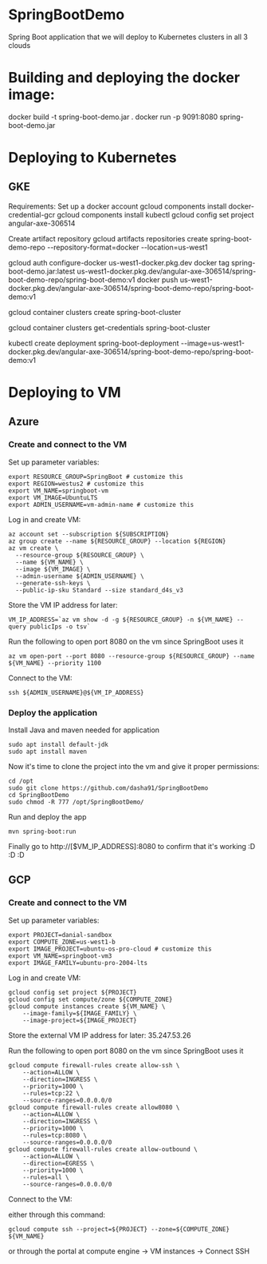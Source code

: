 # SpringBootDemo
Spring Boot application that we will deploy to Kubernetes clusters in all 3 clouds

# Building and deploying the docker image: 
docker build -t spring-boot-demo.jar .
docker run -p 9091:8080 spring-boot-demo.jar


# Deploying to Kubernetes

## GKE 

Requirements: 
Set up a docker account 
gcloud components install docker-credential-gcr
gcloud components install kubectl
gcloud config set project angular-axe-306514

Create artifact repository
gcloud artifacts repositories create spring-boot-demo-repo --repository-format=docker --location=us-west1

gcloud auth configure-docker us-west1-docker.pkg.dev
docker tag spring-boot-demo.jar:latest us-west1-docker.pkg.dev/angular-axe-306514/spring-boot-demo-repo/spring-boot-demo:v1
docker push us-west1-docker.pkg.dev/angular-axe-306514/spring-boot-demo-repo/spring-boot-demo:v1

gcloud container clusters create spring-boot-cluster

gcloud container clusters get-credentials spring-boot-cluster

kubectl create deployment spring-boot-deployment --image=us-west1-docker.pkg.dev/angular-axe-306514/spring-boot-demo-repo/spring-boot-demo:v1


# Deploying to VM

## Azure 

### Create and connect to the VM 
Set up parameter variables: 

```export SUBSCRIPTION=ad70ac39-7cb2-4ed2-8678-f192bc4272b6 # customize this
export RESOURCE_GROUP=SpringBoot # customize this
export REGION=westus2 # customize this
export VM_NAME=springboot-vm
export VM_IMAGE=UbuntuLTS
export ADMIN_USERNAME=vm-admin-name # customize this
```

Log in and create VM: 

```az login 
az account set --subscription ${SUBSCRIPTION}
az group create --name ${RESOURCE_GROUP} --location ${REGION}
az vm create \
  --resource-group ${RESOURCE_GROUP} \
  --name ${VM_NAME} \
  --image ${VM_IMAGE} \
  --admin-username ${ADMIN_USERNAME} \
  --generate-ssh-keys \
  --public-ip-sku Standard --size standard_d4s_v3
  ```

Store the VM IP address for later: 

```
VM_IP_ADDRESS=`az vm show -d -g ${RESOURCE_GROUP} -n ${VM_NAME} --query publicIps -o tsv` 
```

Run the following to open port 8080 on the vm since SpringBoot uses it

`az vm open-port --port 8080 --resource-group ${RESOURCE_GROUP} --name ${VM_NAME} --priority 1100`

Connect to the VM: 

`ssh ${ADMIN_USERNAME}@${VM_IP_ADDRESS}`

### Deploy the application
Install Java and maven needed for application
```sudo apt update
sudo apt install default-jdk
sudo apt install maven
```
Now it's time to clone the project into the vm and give it proper permissions: 
```
cd /opt
sudo git clone https://github.com/dasha91/SpringBootDemo
cd SpringBootDemo
sudo chmod -R 777 /opt/SpringBootDemo/
```

Run and deploy the app
```mvn clean install
mvn spring-boot:run  
```

Finally go to http://[$VM_IP_ADDRESS]:8080 to confirm that it's working :D :D :D 


## GCP 

### Create and connect to the VM 
Set up parameter variables: 

```
export PROJECT=danial-sandbox 
export COMPUTE_ZONE=us-west1-b
export IMAGE_PROJECT=ubuntu-os-pro-cloud # customize this
export VM_NAME=springboot-vm3
export IMAGE_FAMILY=ubuntu-pro-2004-lts
```

Log in and create VM: 

```
gcloud config set project ${PROJECT}
gcloud config set compute/zone ${COMPUTE_ZONE}
gcloud compute instances create ${VM_NAME} \
    --image-family=${IMAGE_FAMILY} \
    --image-project=${IMAGE_PROJECT}
  ```

Store the external VM IP address for later: 35.247.53.26

Run the following to open port 8080 on the vm since SpringBoot uses it

```
gcloud compute firewall-rules create allow-ssh \
    --action=ALLOW \
    --direction=INGRESS \
    --priority=1000 \
    --rules=tcp:22 \
    --source-ranges=0.0.0.0/0
gcloud compute firewall-rules create allow8080 \
    --action=ALLOW \
    --direction=INGRESS \
    --priority=1000 \
    --rules=tcp:8080 \
    --source-ranges=0.0.0.0/0
gcloud compute firewall-rules create allow-outbound \
    --action=ALLOW \
    --direction=EGRESS \
    --priority=1000 \
    --rules=all \
    --source-ranges=0.0.0.0/0
```
Connect to the VM: 

either through this command: 

`gcloud compute ssh --project=${PROJECT} --zone=${COMPUTE_ZONE} ${VM_NAME}`

or through the portal at compute engine -> VM instances -> Connect SSH


